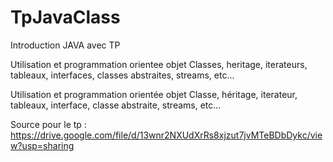 # TpJavaClass

Introduction JAVA avec TP

Utilisation et programmation orientee objet
Classes, heritage, iterateurs, tableaux, interfaces, classes abstraites, streams, etc...

Utilisation et programmation orientée objet
Classe, héritage, iterateur, tableaux, interface, classe abstraite, streams, etc...

Source pour le tp : https://drive.google.com/file/d/13wnr2NXUdXrRs8xjzut7jvMTeBDbDykc/view?usp=sharing
